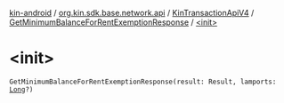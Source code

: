 [kin-android](../../../index.md) / [org.kin.sdk.base.network.api](../../index.md) / [KinTransactionApiV4](../index.md) / [GetMinimumBalanceForRentExemptionResponse](index.md) / [&lt;init&gt;](./-init-.md)

# &lt;init&gt;

`GetMinimumBalanceForRentExemptionResponse(result: Result, lamports: `[`Long`](https://kotlinlang.org/api/latest/jvm/stdlib/kotlin/-long/index.html)`?)`